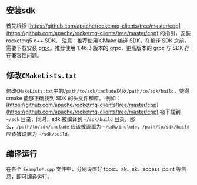 ## 安装sdk
首先根据 [https://github.com/apache/rocketmq-clients/tree/master/cpp](https://github.com/apache/rocketmq-clients/tree/master/cpp) 的指引，安装 rocketmq5 c++ SDK。
注意：推荐使用 CMake 编译 SDK，在编译 SDK 之前，需要下载安装 [grpc](https://grpc.io/)。推荐使用 1.46.3 版本的 grpc，更高版本的 grpc 与 SDK 存在兼容性问题。
## 修改`CMakeLists.txt`
修改`CMakeLists.txt`中的`/path/to/sdk/include`以及`/path/to/sdk/build`，使得 cmake 能够正确找到 SDK 的头文件和库。
例如：[https://github.com/apache/rocketmq-clients/tree/master/cpp](https://github.com/apache/rocketmq-clients/tree/master/cpp) 被下载到 `~/sdk` 目录，同时，sdk 被编译到 `~/sdk/build` 目录，那么，`/path/to/sdk/include` 应该被设置为 `~/sdk/include`，`/path/to/sdk/build` 应该被设置为 `~/sdk/build`。
## 编译运行
在各个 `Example*.cpp` 文件中，分别设置好 topic、ak、sk、access_point 等信息，即可编译运行。
